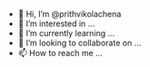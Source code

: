 - 👋 Hi, I’m @prithvikolachena
- 👀 I’m interested in ...
- 🌱 I’m currently learning ...
- 💞️ I’m looking to collaborate on ...
- 📫 How to reach me ...

<!---
prithvikolachena/prithvikolachena is a ✨ special ✨ repository because its `README.md` (this file) appears on your GitHub profile.
You can click the Preview link to take a look at your changes.
--->
